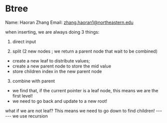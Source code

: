 # Btree
Name: Haoran Zhang
Email: zhang.haoran1@northeastern.edu

when inserting, we are always doing 3 things:

1. direct input 

2. split (2 new nodes ; we return a parent node that wait to be combined)
 - create a new leaf to distribute values;
 - create a new parent node to store the mid value
 - store children index in the new parent node
 
3. combine with parent
 - we find that, if the current pointer is a leaf node, this means we are the first level!
 - we need to go back and update to a new root!

what if we are not leaf? This means we need to go down to find children!   ------ we use recursion

